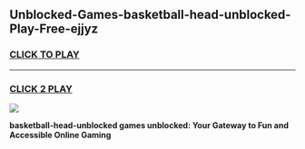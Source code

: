 
## Unblocked-Games-basketball-head-unblocked-Play-Free-ejjyz
<h3>
<a href="https://premium76.site?title=basketball-head-unblocked&ref=20M">CLICK TO PLAY</a></h3>
<hr>

<h3>
<a href="https://premium76.site?title=basketball-head-unblocked&ref=20M">CLICK 2 PLAY</a>
  
</h3>

<a href="https://premium76.site?title=basketball-head-unblocked&ref=19M"><img src="https://clearcache.store/games.png"></a>


**basketball-head-unblocked games unblocked: Your Gateway to Fun and Accessible Online Gaming**
